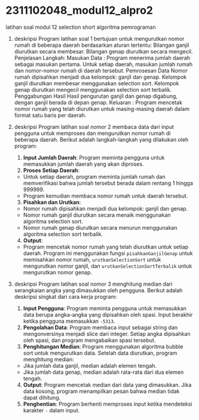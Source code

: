 # 2311102048_modul12_alpro2
latihan soal modul 12 selection short algoritma pemrograman 
1. deskripsi Program latihan soal 1 bertujuan untuk mengurutkan nomor rumah di beberapa daerah berdasarkan aturan tertentu:
Bilangan ganjil diurutkan secara membesar.
Bilangan genap diurutkan secara mengecil.
Penjelasan Langkah:
Masukan Data : Program menerima jumlah daerah sebagai masukan pertama.
Untuk setiap daerah, masukan jumlah rumah dan nomor-nomor rumah di daerah tersebut.
Pemrosesan Data
Nomor rumah dipisahkan menjadi dua kelompok: ganjil dan genap.
Kelompok ganjil diurutkan membesar menggunakan selection sort.
Kelompok genap diurutkan mengecil menggunakan selection sort terbalik.
Penggabungan Hasil
Hasil pengurutan ganjil dan genap digabung, dengan ganjil berada di depan genap.
Keluaran : Program mencetak nomor rumah yang telah diurutkan untuk masing-masing daerah dalam format satu baris per daerah.

2. deskripsi Program latihan soal nomor 2 membaca data dari input pengguna untuk memproses dan mengurutkan nomor rumah di beberapa daerah. Berikut adalah langkah-langkah yang dilakukan oleh program:
   1. **Input Jumlah Daerah**: Program meminta pengguna untuk memasukkan jumlah daerah yang akan diproses.
   2. **Proses Setiap Daerah**:
   - Untuk setiap daerah, program meminta jumlah rumah dan memverifikasi bahwa jumlah tersebut berada dalam rentang 1 hingga 999999.
   - Program kemudian membaca nomor rumah untuk daerah tersebut.
   3. **Pisahkan dan Urutkan**:
   - Nomor rumah dipisahkan menjadi dua kelompok: ganjil dan genap.
   - Nomor rumah ganjil diurutkan secara menaik menggunakan algoritma selection sort.
   - Nomor rumah genap diurutkan secara menurun menggunakan algoritma selection sort terbalik.
   4. **Output**:
   - Program mencetak nomor rumah yang telah diurutkan untuk setiap daerah.
Program ini menggunakan fungsi `pisahkanGanjilGenap` untuk memisahkan nomor rumah, `urutkanSelectionSort` untuk mengurutkan nomor ganjil, dan `urutkanSelectionSortTerbalik` untuk mengurutkan nomor genap.

3. deskripsi Program latihan soal nomor 3 menghitung median dari serangkaian angka yang dimasukkan oleh pengguna. Berikut adalah deskripsi singkat dari cara kerja program:
   1. **Input Pengguna**: Program meminta pengguna untuk memasukkan data berupa angka-angka yang dipisahkan oleh spasi. Input berakhir ketika pengguna memasukkan `-5313`.
   2. **Pengolahan Data**: Program membaca input sebagai string dan mengonversinya menjadi slice dari integer. Setiap angka dipisahkan oleh spasi, dan program mengabaikan spasi tersebut.
   3. **Penghitungan Median**: Program menggunakan algoritma bubble sort untuk mengurutkan data. Setelah data diurutkan, program menghitung median:
   - Jika jumlah data ganjil, median adalah elemen tengah.
   - Jika jumlah data genap, median adalah rata-rata dari dua elemen tengah.
   4. **Output**: Program mencetak median dari data yang dimasukkan. Jika data kosong, program menampilkan pesan bahwa median tidak dapat dihitung.
   5. **Penghentian**: Program berhenti memproses input ketika mendeteksi karakter `-` dalam input.

